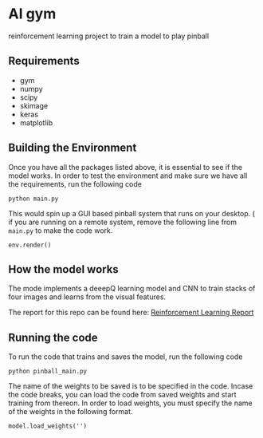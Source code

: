 # AI gym

reinforcement learning project to train a model to play pinball



## Requirements
- gym
- numpy
- scipy
- skimage
- keras
- matplotlib

## Building the Environment

Once you have all the packages listed above, it is essential to see if the model works. In order to test the environment and make sure we have all the requirements, run the following code
```
python main.py
```
This would spin up a GUI based pinball system that runs on your desktop. ( if you are running on a remote system, remove the following line from ```main.py``` to make the code work.

```
env.render()
```
## How the model works
The mode implements a deeepQ learning model and CNN to train stacks of four images and learns from the visual features.

The report for this repo can be found here: [Reinforcement Learning Report](pinball/Images/Reinforcement_Learning_Paper.pdf)

## Running the code
To run the code that trains and saves the model, run the following code
```
python pinball_main.py
```
The name of the weights to be saved is to be specified in the code. Incase the code breaks, you can load the code from saved weights and start training from thereon. In order to load weights, you must specify the name of the weights in the following format.
```
model.load_weights('')
```
